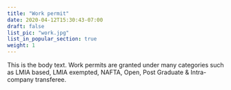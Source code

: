 ```yaml
---
title: "Work permit"
date: 2020-04-12T15:30:43-07:00
draft: false
list_pic: "work.jpg"
list_in_popular_section: true
weight: 1
---
```


This is the body text. Work permits are granted under many categories such as LMIA based, LMIA exempted, NAFTA, Open, Post Graduate & Intra-company transferee.
